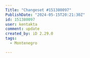 ```yaml
---
Title: "Changeset #151380097"
PublishDate: "2024-05-15T20:21:30Z"
id: 151380097
user: kentakta
comment: update
created_by: iD 2.29.0
tags:
  - Montenegro

---
```


